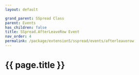```yaml
---
layout: default

grand_parent: SSpread Class
parent: Events
has_children: false
title: SSpread.AfterLeaveRow Event
nav_order: 4
permalink: /package/extension5/sspread/events/afterleaverow
---
```

# {{ page.title }}
